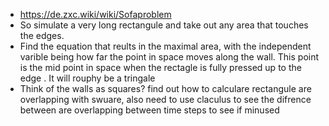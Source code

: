  - https://de.zxc.wiki/wiki/Sofaproblem
 - So simulate a very long rectangule and take out any area that touches the edges.
 - Find the equation that reults in the maximal area, with the independent varible being how far the point in space moves along the wall. This point is the mid point in space when the rectagle is fully pressed up to the edge . It will rouphy be a tringale
 - Think of the walls as squares? find out how to calculare rectangule are overlapping with swuare, also need to use claculus to see the difrence between are overlapping between time steps to see if minused
<!--stackedit_data:
eyJoaXN0b3J5IjpbLTEyODI1NDI2NzEsMTc2NzQyNzE4M119
-->